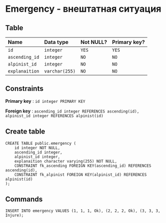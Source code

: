 # Emergency - внештатная ситуация

## Table

| Name            | Data type     | Not NULL? | Primary key? |
|:--------------- |:--------------|:----------|:-------------|
| `id`    | `integer`     | `YES`     | `YES`        |
| `ascending_id`    | `integer`     | `NO`     | `NO`        |
| `alpinist_id`    | `integer`     | `NO`     | `NO`        |
| `explanaition`    | `varchar(255)`     | `NO`     | `NO`        |

## Constraints

**Primary key** : `id integer PRIMARY KEY`

**Foreign key** : `ascending_id integer REFERENCES ascending(id), alpinist_id integer REFERENCES alpinist(id)`

## Create table

```
CREATE TABLE public.emergency (
    id integer NOT NULL,
    ascending_id integer,
    alpinist_id integer,
    explanaition character varying(255) NOT NULL,
    CONSTRAINT fk_ascending FOREIGN KEY(ascending_id) REFERENCES ascending(id),
    CONSTRAINT fk_alpinist FOREIGN KEY(alpinist_id) REFERENCES alpinist(id)
);
```

## Commands

```
INSERT INTO emergency VALUES (1, 1, 1, Ok), (2, 2, 2, Ok), (3, 3, 3, Injure);
```